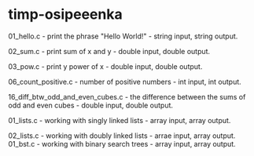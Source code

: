 # timp-osipeeenka
01_hello.c - print the phrase "Hello World!" - string input, string output.

02_sum.c - print sum of x and y - double input, double output.

03_pow.c - print y power of x - double input, double output.

06_count_positive.c - number of positive numbers - int input, int output.

16_diff_btw_odd_and_even_cubes.c - the difference between the sums of odd and even cubes - double input, double output.

01_lists.c - working with singly linked lists - array input, array output.

02_lists.c - working with doubly linked lists - arrae input, array output.
01_bst.c - working with binary search trees - array input, array output.
